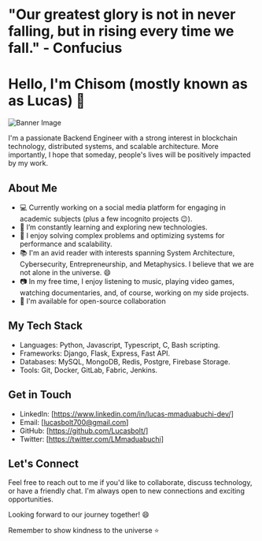 # "Our greatest glory is not in never falling, but in rising every time we fall." - Confucius

# Hello, I'm Chisom (mostly known as as Lucas) 👋

![Banner Image](link-to-your-banner-image)

I'm a passionate Backend Engineer with a strong interest in blockchain technology, distributed systems, and scalable architecture. More importantly, I hope that someday, people's lives will be positively impacted by my work. 

## About Me

- 💻 Currently working on a social media platform for engaging in academic subjects (plus a few incognito projects 😉).
- 🌱 I’m constantly learning and exploring new technologies.
- 🚀 I enjoy solving complex problems and optimizing systems for performance and scalability.
- 📚 I'm an avid reader with interests spanning System Architecture, Cybersecurity, Entrepreneurship, and Metaphysics. I believe that we are not alone in the universe. 😄
- 📷 In my free time, I enjoy listening to music, playing video games, watching documentaries, and, of course, working on my side projects.
- 🤝 I'm available for open-source collaboration

## My Tech Stack

- Languages: Python, Javascript, Typescript, C, Bash scripting.
- Frameworks: Django, Flask, Express, Fast API.
- Databases: MySQL, MongoDB, Redis, Postgre, Firebase Storage.
- Tools: Git, Docker, GitLab, Fabric, Jenkins.

## Get in Touch

- LinkedIn: [https://www.linkedin.com/in/lucas-mmaduabuchi-dev/]
- Email: [lucasbolt700@gmail.com]
- GitHub: [https://github.com/Lucasbolt/]
- Twitter: [https://twitter.com/LMmaduabuchi]

## Let's Connect
Feel free to reach out to me if you'd like to collaborate, discuss technology, or have a friendly chat. I'm always open to new connections and exciting opportunities.

Looking forward to our journey together! 😄

Remember to show kindness to the universe ⭐
